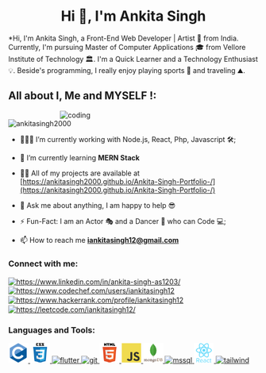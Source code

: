 <h1 align="center">Hi 👋, I'm Ankita Singh</h1>
<p>*Hi, I'm Ankita Singh, a Front-End Web Developer | Artist 🚀 from India. Currently, I'm pursuing Master of Computer Applications 🎓 from Vellore Institute of Technology 🏛. I'm a Quick Learner and a Technology Enthusiast 💡. Beside's programming, I really enjoy playing sports 🏈 and traveling ⛰️.

  <h2>All about I, Me and MYSELF !:</h2>

<img align="right" alt="coding" width="400" src="https://www.bgrafio.com/wp-content/uploads/2020/04/Animated-Explainer-Video-Bgrafio.gif">

<p align="left"> <img src="https://komarev.com/ghpvc/?username=ankitasingh2000&label=Profile%20views&color=0e75b6&style=flat" alt="ankitasingh2000" /> </p>

- 👨🏽‍💻 I’m currently working with Node.js, React, Php, Javascript 🛠;

- 🌱 I’m currently learning **MERN Stack**

- 👨‍💻 All of my projects are available at [https://ankitasingh2000.github.io/Ankita-Singh-Portfolio-/](https://ankitasingh2000.github.io/Ankita-Singh-Portfolio-/)

- 💬 Ask me about anything, I am happy to help 😎

- ⚡️ Fun-Fact: I am an Actor 🎭 and a Dancer 💃 who can Code 💻;

- 📫 How to reach me **iankitasingh12@gmail.com**

<h3 align="left">Connect with me:</h3>
<p align="left">
<a href="https://linkedin.com/in/https://www.linkedin.com/in/ankita-singh-as1203/" target="blank"><img align="center" src="https://raw.githubusercontent.com/rahuldkjain/github-profile-readme-generator/master/src/images/icons/Social/linked-in-alt.svg" alt="https://www.linkedin.com/in/ankita-singh-as1203/" height="30" width="40" /></a>
<a href="https://www.codechef.com/users/https://www.codechef.com/users/iankitasingh12" target="blank"><img align="center" src="https://cdn.jsdelivr.net/npm/simple-icons@3.1.0/icons/codechef.svg" alt="https://www.codechef.com/users/iankitasingh12" height="30" width="40" /></a>
<a href="https://www.hackerrank.com/https://www.hackerrank.com/profile/iankitasingh12" target="blank"><img align="center" src="https://raw.githubusercontent.com/rahuldkjain/github-profile-readme-generator/master/src/images/icons/Social/hackerrank.svg" alt="https://www.hackerrank.com/profile/iankitasingh12" height="30" width="40" /></a>
<a href="https://www.leetcode.com/https://leetcode.com/iankitasingh12/" target="blank"><img align="center" src="https://raw.githubusercontent.com/rahuldkjain/github-profile-readme-generator/master/src/images/icons/Social/leet-code.svg" alt="https://leetcode.com/iankitasingh12/" height="30" width="40" /></a>
</p>

<h3 align="left">Languages and Tools:</h3>
<p align="left"> <a href="https://www.cprogramming.com/" target="_blank" rel="noreferrer"> <img src="https://raw.githubusercontent.com/devicons/devicon/master/icons/c/c-original.svg" alt="c" width="40" height="40"/> </a> <a href="https://www.w3schools.com/css/" target="_blank" rel="noreferrer"> <img src="https://raw.githubusercontent.com/devicons/devicon/master/icons/css3/css3-original-wordmark.svg" alt="css3" width="40" height="40"/> </a> <a href="https://flutter.dev" target="_blank" rel="noreferrer"> <img src="https://www.vectorlogo.zone/logos/flutterio/flutterio-icon.svg" alt="flutter" width="40" height="40"/> </a> <a href="https://git-scm.com/" target="_blank" rel="noreferrer"> <img src="https://www.vectorlogo.zone/logos/git-scm/git-scm-icon.svg" alt="git" width="40" height="40"/> </a> <a href="https://www.w3.org/html/" target="_blank" rel="noreferrer"> <img src="https://raw.githubusercontent.com/devicons/devicon/master/icons/html5/html5-original-wordmark.svg" alt="html5" width="40" height="40"/> </a> <a href="https://developer.mozilla.org/en-US/docs/Web/JavaScript" target="_blank" rel="noreferrer"> <img src="https://raw.githubusercontent.com/devicons/devicon/master/icons/javascript/javascript-original.svg" alt="javascript" width="40" height="40"/> </a> <a href="https://www.mongodb.com/" target="_blank" rel="noreferrer"> <img src="https://raw.githubusercontent.com/devicons/devicon/master/icons/mongodb/mongodb-original-wordmark.svg" alt="mongodb" width="40" height="40"/> </a> <a href="https://www.microsoft.com/en-us/sql-server" target="_blank" rel="noreferrer"> <img src="https://www.svgrepo.com/show/303229/microsoft-sql-server-logo.svg" alt="mssql" width="40" height="40"/> </a> <a href="https://reactjs.org/" target="_blank" rel="noreferrer"> <img src="https://raw.githubusercontent.com/devicons/devicon/master/icons/react/react-original-wordmark.svg" alt="react" width="40" height="40"/> </a> <a href="https://tailwindcss.com/" target="_blank" rel="noreferrer"> <img src="https://www.vectorlogo.zone/logos/tailwindcss/tailwindcss-icon.svg" alt="tailwind" width="40" height="40"/> </a> </p>



